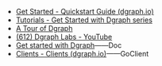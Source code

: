 - [Get Started - Quickstart Guide (dgraph.io)](https://dgraph.io/docs/get-started/)
- [Tutorials - Get Started with Dgraph series](https://dgraph.io/docs/tutorials/)
- [A Tour of Dgraph](https://dgraph.io/tour/)
- [(612) Dgraph Labs - YouTube](https://www.youtube.com/channel/UCghE41LR8nkKFlR3IFTRO4w/featured)
- [Get started with Dgraph](https://dgraph.io/docs/)——Doc
- [Clients - Clients (dgraph.io)](https://dgraph.io/docs/clients/)——GoClient